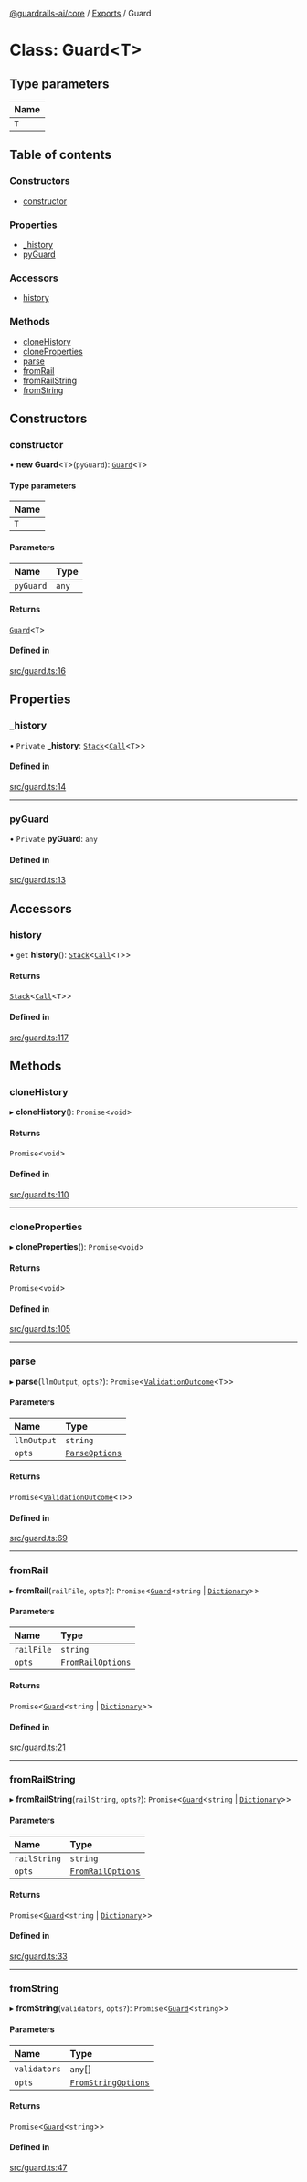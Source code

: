 [@guardrails-ai/core](../README.md) / [Exports](../modules.md) / Guard

# Class: Guard\<T\>

## Type parameters

| Name |
| :------ |
| `T` |

## Table of contents

### Constructors

- [constructor](Guard.md#constructor)

### Properties

- [\_history](Guard.md#_history)
- [pyGuard](Guard.md#pyguard)

### Accessors

- [history](Guard.md#history)

### Methods

- [cloneHistory](Guard.md#clonehistory)
- [cloneProperties](Guard.md#cloneproperties)
- [parse](Guard.md#parse)
- [fromRail](Guard.md#fromrail)
- [fromRailString](Guard.md#fromrailstring)
- [fromString](Guard.md#fromstring)

## Constructors

### constructor

• **new Guard**\<`T`\>(`pyGuard`): [`Guard`](Guard.md)\<`T`\>

#### Type parameters

| Name |
| :------ |
| `T` |

#### Parameters

| Name | Type |
| :------ | :------ |
| `pyGuard` | `any` |

#### Returns

[`Guard`](Guard.md)\<`T`\>

#### Defined in

[src/guard.ts:16](https://github.com/guardrails-ai/guardrails-js/blob/7b16ceec34175b977bef288d9d37190ade89c2d8/src/guard.ts#L16)

## Properties

### \_history

• `Private` **\_history**: [`Stack`](Structs.Stack.md)\<[`Call`](History.Call.md)\<`T`\>\>

#### Defined in

[src/guard.ts:14](https://github.com/guardrails-ai/guardrails-js/blob/7b16ceec34175b977bef288d9d37190ade89c2d8/src/guard.ts#L14)

___

### pyGuard

• `Private` **pyGuard**: `any`

#### Defined in

[src/guard.ts:13](https://github.com/guardrails-ai/guardrails-js/blob/7b16ceec34175b977bef288d9d37190ade89c2d8/src/guard.ts#L13)

## Accessors

### history

• `get` **history**(): [`Stack`](Structs.Stack.md)\<[`Call`](History.Call.md)\<`T`\>\>

#### Returns

[`Stack`](Structs.Stack.md)\<[`Call`](History.Call.md)\<`T`\>\>

#### Defined in

[src/guard.ts:117](https://github.com/guardrails-ai/guardrails-js/blob/7b16ceec34175b977bef288d9d37190ade89c2d8/src/guard.ts#L117)

## Methods

### cloneHistory

▸ **cloneHistory**(): `Promise`\<`void`\>

#### Returns

`Promise`\<`void`\>

#### Defined in

[src/guard.ts:110](https://github.com/guardrails-ai/guardrails-js/blob/7b16ceec34175b977bef288d9d37190ade89c2d8/src/guard.ts#L110)

___

### cloneProperties

▸ **cloneProperties**(): `Promise`\<`void`\>

#### Returns

`Promise`\<`void`\>

#### Defined in

[src/guard.ts:105](https://github.com/guardrails-ai/guardrails-js/blob/7b16ceec34175b977bef288d9d37190ade89c2d8/src/guard.ts#L105)

___

### parse

▸ **parse**(`llmOutput`, `opts?`): `Promise`\<[`ValidationOutcome`](Outputs.ValidationOutcome.md)\<`T`\>\>

#### Parameters

| Name | Type |
| :------ | :------ |
| `llmOutput` | `string` |
| `opts` | [`ParseOptions`](../modules/Types.md#parseoptions) |

#### Returns

`Promise`\<[`ValidationOutcome`](Outputs.ValidationOutcome.md)\<`T`\>\>

#### Defined in

[src/guard.ts:69](https://github.com/guardrails-ai/guardrails-js/blob/7b16ceec34175b977bef288d9d37190ade89c2d8/src/guard.ts#L69)

___

### fromRail

▸ **fromRail**(`railFile`, `opts?`): `Promise`\<[`Guard`](Guard.md)\<`string` \| [`Dictionary`](../modules/Types.md#dictionary)\>\>

#### Parameters

| Name | Type |
| :------ | :------ |
| `railFile` | `string` |
| `opts` | [`FromRailOptions`](../modules/Types.md#fromrailoptions) |

#### Returns

`Promise`\<[`Guard`](Guard.md)\<`string` \| [`Dictionary`](../modules/Types.md#dictionary)\>\>

#### Defined in

[src/guard.ts:21](https://github.com/guardrails-ai/guardrails-js/blob/7b16ceec34175b977bef288d9d37190ade89c2d8/src/guard.ts#L21)

___

### fromRailString

▸ **fromRailString**(`railString`, `opts?`): `Promise`\<[`Guard`](Guard.md)\<`string` \| [`Dictionary`](../modules/Types.md#dictionary)\>\>

#### Parameters

| Name | Type |
| :------ | :------ |
| `railString` | `string` |
| `opts` | [`FromRailOptions`](../modules/Types.md#fromrailoptions) |

#### Returns

`Promise`\<[`Guard`](Guard.md)\<`string` \| [`Dictionary`](../modules/Types.md#dictionary)\>\>

#### Defined in

[src/guard.ts:33](https://github.com/guardrails-ai/guardrails-js/blob/7b16ceec34175b977bef288d9d37190ade89c2d8/src/guard.ts#L33)

___

### fromString

▸ **fromString**(`validators`, `opts?`): `Promise`\<[`Guard`](Guard.md)\<`string`\>\>

#### Parameters

| Name | Type |
| :------ | :------ |
| `validators` | `any`[] |
| `opts` | [`FromStringOptions`](../modules/Types.md#fromstringoptions) |

#### Returns

`Promise`\<[`Guard`](Guard.md)\<`string`\>\>

#### Defined in

[src/guard.ts:47](https://github.com/guardrails-ai/guardrails-js/blob/7b16ceec34175b977bef288d9d37190ade89c2d8/src/guard.ts#L47)
